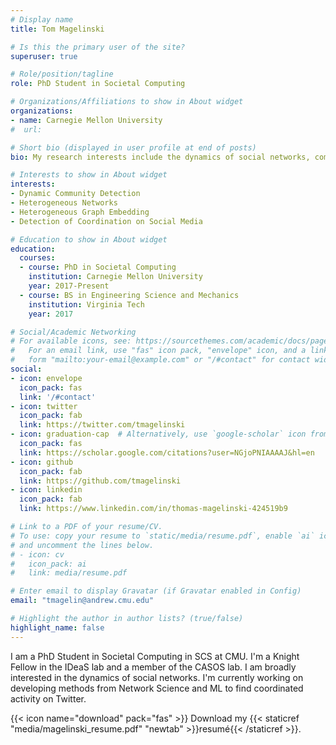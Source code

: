 ```yaml
---
# Display name
title: Tom Magelinski

# Is this the primary user of the site?
superuser: true

# Role/position/tagline
role: PhD Student in Societal Computing

# Organizations/Affiliations to show in About widget
organizations:
- name: Carnegie Mellon University
#  url: 

# Short bio (displayed in user profile at end of posts)
bio: My research interests include the dynamics of social networks, community detection, and coordinated information operations.

# Interests to show in About widget
interests:
- Dynamic Community Detection
- Heterogeneous Networks
- Heterogeneous Graph Embedding
- Detection of Coordination on Social Media

# Education to show in About widget
education:
  courses:
  - course: PhD in Societal Computing
    institution: Carnegie Mellon University
    year: 2017-Present
  - course: BS in Engineering Science and Mechanics
    institution: Virginia Tech
    year: 2017

# Social/Academic Networking
# For available icons, see: https://sourcethemes.com/academic/docs/page-builder/#icons
#   For an email link, use "fas" icon pack, "envelope" icon, and a link in the
#   form "mailto:your-email@example.com" or "/#contact" for contact widget.
social:
- icon: envelope
  icon_pack: fas
  link: '/#contact'
- icon: twitter
  icon_pack: fab
  link: https://twitter.com/tmagelinski
- icon: graduation-cap  # Alternatively, use `google-scholar` icon from `ai` icon pack
  icon_pack: fas
  link: https://scholar.google.com/citations?user=NGjoPNIAAAAJ&hl=en
- icon: github
  icon_pack: fab
  link: https://github.com/tmagelinski
- icon: linkedin
  icon_pack: fab
  link: https://www.linkedin.com/in/thomas-magelinski-424519b9

# Link to a PDF of your resume/CV.
# To use: copy your resume to `static/media/resume.pdf`, enable `ai` icons in `params.toml`, 
# and uncomment the lines below.
# - icon: cv
#   icon_pack: ai
#   link: media/resume.pdf

# Enter email to display Gravatar (if Gravatar enabled in Config)
email: "tmagelin@andrew.cmu.edu"

# Highlight the author in author lists? (true/false)
highlight_name: false
---
```


I am a PhD Student in Societal Computing in SCS at CMU. I'm a Knight Fellow in the IDeaS lab and a member of the CASOS lab. I am broadly interested in the dynamics of social networks. I'm currently working on developing methods from Network Science and ML to find coordinated activity on Twitter.

{{< icon name="download" pack="fas" >}} Download my {{< staticref "media/magelinski_resume.pdf" "newtab" >}}resumé{{< /staticref >}}.
